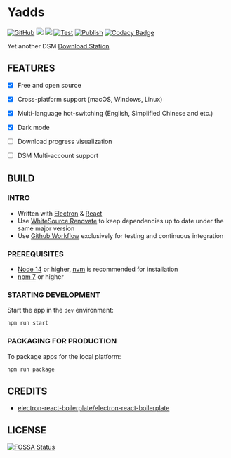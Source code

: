 # Yadds

[![GitHub](https://img.shields.io/github/license/shensven/Yadds)](./LICENSE)
[![](https://img.shields.io/github/package-json/dependency-version/shensven/Yadds/dev/electron)](./package.json)
[![](https://img.shields.io/github/package-json/dependency-version/shensven/Yadds/react)](./package.json)
[![Test](https://github.com/shensven/Yadds/actions/workflows/test.yml/badge.svg?branch=dev)](https://github.com/shensven/Yadds/actions/workflows/test.yml)
[![Publish](https://github.com/shensven/Yadds/actions/workflows/publish.yml/badge.svg?branch=main)](https://github.com/shensven/Yadds/actions/workflows/publish.yml)
[![Codacy Badge](https://api.codacy.com/project/badge/Grade/2c554add7a15405094f0433d1c903f41)](https://app.codacy.com/gh/shensven/Yadds?utm_source=github.com&utm_medium=referral&utm_content=shensven/Yadds&utm_campaign=Badge_Grade_Settings)

Yet another DSM [Download Station](https://www.synology.com/en-us/dsm/packages/DownloadStation)

## FEATURES

- [x] Free and open source
- [x] Cross-platform support (macOS, Windows, Linux)
- [x] Multi-language hot-switching (English, Simplified Chinese and etc.)
- [x] Dark mode
- [ ] Download progress visualization
- [ ] DSM Multi-account support


## BUILD

### INTRO

- Written with [Electron](https://www.electronjs.org/) & [React](https://reactjs.org/)
- Use [WhiteSource Renovate](https://www.whitesourcesoftware.com/free-developer-tools/renovate) to keep dependencies up to date under the same major version
- Use [Github Workflow](https://github.com/shensven/Readhubn/actions) exclusively for testing and continuous integration

### PREREQUISITES

- [Node 14](https://nodejs.org) or higher, [nvm](https://github.com/nvm-sh/nvm) is recommended for installation
- [npm 7](https://www.npmjs.com/package/npm) or higher

### STARTING DEVELOPMENT

Start the app in the `dev` environment:

```bash
npm run start
```

### PACKAGING FOR PRODUCTION

To package apps for the local platform:

```bash
npm run package
```

## CREDITS

- [electron-react-boilerplate/electron-react-boilerplate](https://github.com/electron-react-boilerplate/electron-react-boilerplate)

## LICENSE

[![FOSSA Status](https://app.fossa.com/api/projects/git%2Bgithub.com%2Fshensven%2FYadds.svg?type=large)](https://app.fossa.com/projects/git%2Bgithub.com%2Fshensven%2FYadds?ref=badge_large)
